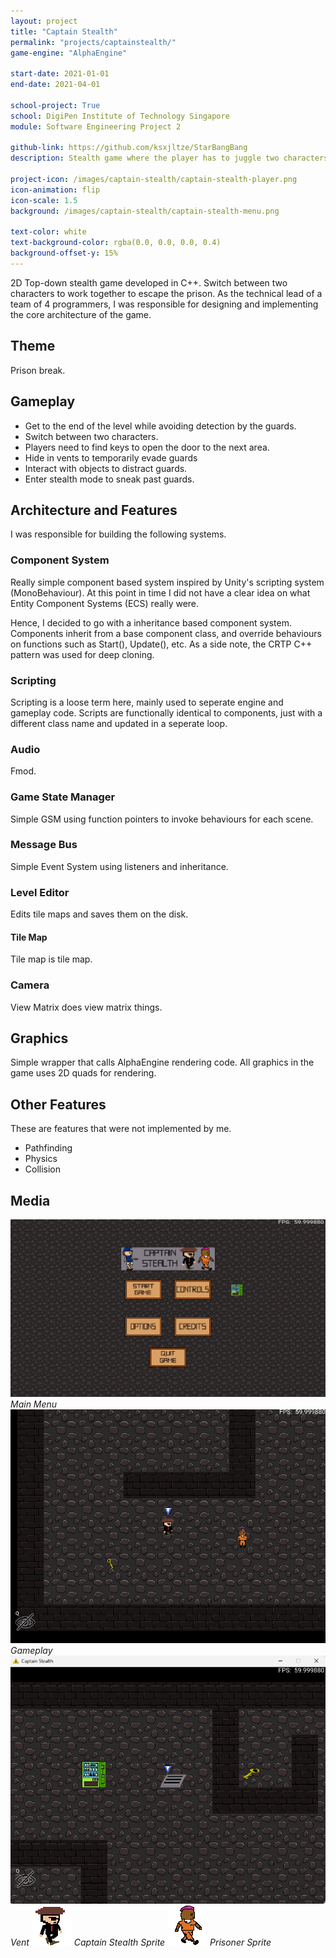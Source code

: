 ```yaml
---
layout: project
title: "Captain Stealth"
permalink: "projects/captainstealth/"
game-engine: "AlphaEngine"

start-date: 2021-01-01
end-date: 2021-04-01

school-project: True
school: DigiPen Institute of Technology Singapore
module: Software Engineering Project 2

github-link: https://github.com/ksxjltze/StarBangBang
description: Stealth game where the player has to juggle two characters.

project-icon: /images/captain-stealth/captain-stealth-player.png
icon-animation: flip
icon-scale: 1.5
background: /images/captain-stealth/captain-stealth-menu.png

text-color: white
text-background-color: rgba(0.0, 0.0, 0.0, 0.4)
background-offset-y: 15%
---
```


2D Top-down stealth game developed in C++. Switch between two characters to work together to escape the prison.
As the technical lead of a team of 4 programmers, I was responsible for designing and implementing the core architecture of the game.

## Theme
Prison break.

## Gameplay
- Get to the end of the level while avoiding detection by the guards.
- Switch between two characters.
- Players need to find keys to open the door to the next area.
- Hide in vents to temporarily evade guards
- Interact with objects to distract guards.
- Enter stealth mode to sneak past guards.

## Architecture and Features
I was responsible for building the following systems.

### Component System
Really simple component based system inspired by Unity's scripting system (MonoBehaviour).
At this point in time I did not have a clear idea on what Entity Component Systems (ECS) really were.

Hence, I decided to go with a inheritance based component system.
Components inherit from a base component class, and override behaviours on functions such as Start(), Update(), etc.
As a side note, the CRTP C++ pattern was used for deep cloning.

### Scripting
Scripting is a loose term here, mainly used to seperate engine and gameplay code.
Scripts are functionally identical to components, just with a different class name and updated in a seperate loop.

### Audio
Fmod.

### Game State Manager
Simple GSM using function pointers to invoke behaviours for each scene.

### Message Bus
Simple Event System using listeners and inheritance.

### Level Editor
Edits tile maps and saves them on the disk.

#### Tile Map
Tile map is tile map.

### Camera
View Matrix does view matrix things.

## Graphics
Simple wrapper that calls AlphaEngine rendering code. All graphics in the game uses 2D quads for rendering.

## Other Features
These are features that were not implemented by me.
- Pathfinding
- Physics
- Collision

## Media
<img src="/images/captain-stealth/captain-stealth-menu.png">
<i>Main Menu</i>

<img src="/images/captain-stealth/captain-stealth-gameplay.png">
<i>Gameplay</i>

<img src="/images/captain-stealth/captain-stealth-vent.png">
<i>Vent</i>

<img src="/images/captain-stealth/captain-stealth-player.png">
<i>Captain Stealth Sprite</i>

<img src="/images/captain-stealth/captain-stealth-prisoner.png">
<i>Prisoner Sprite</i>
